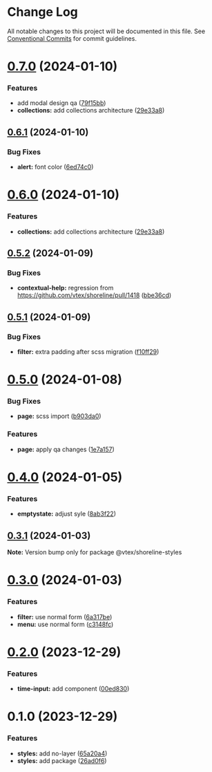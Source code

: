 # Change Log

All notable changes to this project will be documented in this file.
See [Conventional Commits](https://conventionalcommits.org) for commit guidelines.

# [0.7.0](https://github.com/vtex/shoreline/compare/@vtex/shoreline-styles@0.5.2...@vtex/shoreline-styles@0.7.0) (2024-01-10)

### Features

- add modal design qa ([79f15bb](https://github.com/vtex/shoreline/commit/79f15bb90c1d7967ddc1b234c2056247f370daa0))
- **collections:** add collections architecture ([29e33a8](https://github.com/vtex/shoreline/commit/29e33a84aeff482f1f45384be6a40ced495b7168))

## [0.6.1](https://github.com/vtex/shoreline/compare/@vtex/shoreline-styles@0.6.0...@vtex/shoreline-styles@0.6.1) (2024-01-10)

### Bug Fixes

- **alert:** font color ([6ed74c0](https://github.com/vtex/shoreline/commit/6ed74c040b729ac50eddd2f43c11957f55648957))

# [0.6.0](https://github.com/vtex/shoreline/compare/@vtex/shoreline-styles@0.5.2...@vtex/shoreline-styles@0.6.0) (2024-01-10)

### Features

- **collections:** add collections architecture ([29e33a8](https://github.com/vtex/shoreline/commit/29e33a84aeff482f1f45384be6a40ced495b7168))

## [0.5.2](https://github.com/vtex/shoreline/compare/@vtex/shoreline-styles@0.5.1...@vtex/shoreline-styles@0.5.2) (2024-01-09)

### Bug Fixes

- **contextual-help:** regression from https://github.com/vtex/shoreline/pull/1418 ([bbe36cd](https://github.com/vtex/shoreline/commit/bbe36cde8d79840d5bc0e7a8369ce6e058755180))

## [0.5.1](https://github.com/vtex/shoreline/compare/@vtex/shoreline-styles@0.5.0...@vtex/shoreline-styles@0.5.1) (2024-01-09)

### Bug Fixes

- **filter:** extra padding after scss migration ([f10ff29](https://github.com/vtex/shoreline/commit/f10ff295a6976dea44adfe4d65487f4b6fc3d497))

# [0.5.0](https://github.com/vtex/shoreline/compare/@vtex/shoreline-styles@0.4.0...@vtex/shoreline-styles@0.5.0) (2024-01-08)

### Bug Fixes

- **page:** scss import ([b903da0](https://github.com/vtex/shoreline/commit/b903da0f787f4b7bce5c632f09dd79166633d8a6))

### Features

- **page:** apply qa changes ([1e7a157](https://github.com/vtex/shoreline/commit/1e7a157a0a80dabf6b6826a4cd5722adbd6a510b))

# [0.4.0](https://github.com/vtex/shoreline/compare/@vtex/shoreline-styles@0.3.1...@vtex/shoreline-styles@0.4.0) (2024-01-05)

### Features

- **emptystate:** adjust syle ([8ab3f22](https://github.com/vtex/shoreline/commit/8ab3f221833d5e233bc57efb7e6446fc5d08f8bf))

## [0.3.1](https://github.com/vtex/shoreline/compare/@vtex/shoreline-styles@0.3.0...@vtex/shoreline-styles@0.3.1) (2024-01-03)

**Note:** Version bump only for package @vtex/shoreline-styles

# [0.3.0](https://github.com/vtex/shoreline/compare/@vtex/shoreline-styles@0.2.0...@vtex/shoreline-styles@0.3.0) (2024-01-03)

### Features

- **filter:** use normal form ([6a317be](https://github.com/vtex/shoreline/commit/6a317be1ab23bb2a2c268a2b0d6c1551762c791b))
- **menu:** use normal form ([c3148fc](https://github.com/vtex/shoreline/commit/c3148fcf9df3f5c02fcb3ec6344931b034852f95))

# [0.2.0](https://github.com/vtex/shoreline/compare/@vtex/shoreline-styles@0.1.0...@vtex/shoreline-styles@0.2.0) (2023-12-29)

### Features

- **time-input:** add component ([00ed830](https://github.com/vtex/shoreline/commit/00ed8300d3e016ce5c3d15ef4b2353940e5d759c))

# 0.1.0 (2023-12-29)

### Features

- **styles:** add no-layer ([65a20a4](https://github.com/vtex/shoreline/commit/65a20a403a0c31a44eed9b1f8a2fce472d92f170))
- **styles:** add package ([26ad0f6](https://github.com/vtex/shoreline/commit/26ad0f6aacf1c2894d1716985c0b0a0fe71d6815))

